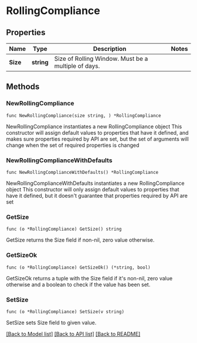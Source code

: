 # RollingCompliance

## Properties

Name | Type | Description | Notes
------------ | ------------- | ------------- | -------------
**Size** | **string** | Size of Rolling Window. Must be a multiple of days. | 

## Methods

### NewRollingCompliance

`func NewRollingCompliance(size string, ) *RollingCompliance`

NewRollingCompliance instantiates a new RollingCompliance object
This constructor will assign default values to properties that have it defined,
and makes sure properties required by API are set, but the set of arguments
will change when the set of required properties is changed

### NewRollingComplianceWithDefaults

`func NewRollingComplianceWithDefaults() *RollingCompliance`

NewRollingComplianceWithDefaults instantiates a new RollingCompliance object
This constructor will only assign default values to properties that have it defined,
but it doesn't guarantee that properties required by API are set

### GetSize

`func (o *RollingCompliance) GetSize() string`

GetSize returns the Size field if non-nil, zero value otherwise.

### GetSizeOk

`func (o *RollingCompliance) GetSizeOk() (*string, bool)`

GetSizeOk returns a tuple with the Size field if it's non-nil, zero value otherwise
and a boolean to check if the value has been set.

### SetSize

`func (o *RollingCompliance) SetSize(v string)`

SetSize sets Size field to given value.



[[Back to Model list]](../README.md#documentation-for-models) [[Back to API list]](../README.md#documentation-for-api-endpoints) [[Back to README]](../README.md)


